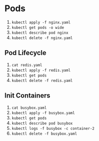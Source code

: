 # Pods

1. `kubectl apply -f nginx.yaml`
2. `kubectl get pods -o wide`
3. `kubectl describe pod nginx`
4. `kubectl delete -f nginx.yaml`

## Pod Lifecycle

1. `cat redis.yaml`
2. `kubectl apply -f redis.yaml`
3. `kubectl get pods`
4. `kubectl delete -f redis.yaml`

## Init Containers

1. `cat busybox.yaml`
2. `kubectl apply -f busybox.yaml`
3. `kubectl get pods`
4. `kubectl describe pod busybox`
5. `kubectl logs -f busybox -c container-2`
6. `kubectl delete -f busybox.yaml`
